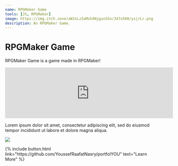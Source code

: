 ```yaml
---
name: RPGMaker Game
tools: [JS, RPGMaker]
image: https://img.itch.zone/aW1nLzIwMzk4NjgucG5n/347x500/ysjrLr.png
description: An RPGMaker Game.
---
```


# RPGMaker Game

RPGMaker Game is a game made in RPGMaker!

<iframe frameborder="0" src="https://itch.io/embed/410289?bg_color=ffffff&amp;fg_color=222222&amp;link_color=323331&amp;border_color=585858" width="552" height="167"></iframe>

Lorem ipsum dolor sit amet, consectetur adipiscing elit, sed do eiusmod tempor incididunt ut labore et dolore magna aliqua.

![](https://techcrunch.com/wp-content/uploads/2018/05/screenshot-materialio.png)

<p class="text-center">
{% include button.html link="https://github.com/YoussefRaafatNasry/portfolYOU" text="Learn More" %}
</p>
